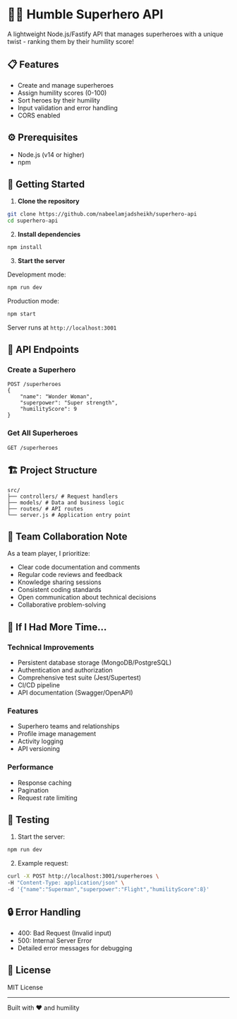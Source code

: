 # 🦸‍♂️ Humble Superhero API

A lightweight Node.js/Fastify API that manages superheroes with a unique twist - ranking them by their humility score!

## 📋 Features

- Create and manage superheroes
- Assign humility scores (0-100)
- Sort heroes by their humility
- Input validation and error handling
- CORS enabled

## ⚙️ Prerequisites

- Node.js (v14 or higher)
- npm

## 🚀 Getting Started

1. **Clone the repository**

```bash
git clone https://github.com/nabeelamjadsheikh/superhero-api
cd superhero-api
```

2. **Install dependencies**

```bash
npm install
```

3. **Start the server**

Development mode:

```bash
npm run dev
```

Production mode:

```bash
npm start
```

Server runs at `http://localhost:3001`

## 🔌 API Endpoints

### Create a Superhero

```http
POST /superheroes
{
    "name": "Wonder Woman",
    "superpower": "Super strength",
    "humilityScore": 9
}
```

### Get All Superheroes

```http
GET /superheroes
```

## 🏗️ Project Structure

```
src/
├── controllers/ # Request handlers
├── models/ # Data and business logic
├── routes/ # API routes
└── server.js # Application entry point
```

## 👥 Team Collaboration Note

As a team player, I prioritize:

- Clear code documentation and comments
- Regular code reviews and feedback
- Knowledge sharing sessions
- Consistent coding standards
- Open communication about technical decisions
- Collaborative problem-solving

## 🔮 If I Had More Time...

### Technical Improvements

- Persistent database storage (MongoDB/PostgreSQL)
- Authentication and authorization
- Comprehensive test suite (Jest/Supertest)
- CI/CD pipeline
- API documentation (Swagger/OpenAPI)

### Features

- Superhero teams and relationships
- Profile image management
- Activity logging
- API versioning

### Performance

- Response caching
- Pagination
- Request rate limiting

## 🧪 Testing

1. Start the server:

```bash
npm run dev
```

2. Example request:

```bash
curl -X POST http://localhost:3001/superheroes \
-H "Content-Type: application/json" \
-d '{"name":"Superman","superpower":"Flight","humilityScore":8}'
```

## 🔒 Error Handling

- 400: Bad Request (Invalid input)
- 500: Internal Server Error
- Detailed error messages for debugging

## 📄 License

MIT License

---

Built with ❤️ and humility